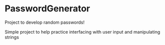 # PasswordGenerator

Project to develop random passwords!

Simple project to help practice interfacing with user input and manipulating strings
